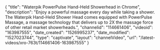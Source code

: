 {
    "title": "Waterpik PowerPulse Hand-Held Showerhead in Chrome",
    "description": "Enjoy a powerful massage every day while taking a shower. The Waterpik Hand-Held Shower Head comes equipped with PowerPulse Massage, a massage technology that delivers up to 2X the massage force of other retail market showerheads.",
    "channelid": "114661406",
    "videoid": "163987555",
    "date_created": "1526995237",
    "date_modified": "1527023744",
    "type": "captivate",
    "layout": "channelVideo",
    "url": "\/latest-videos\/xro-763t\/114661406-163987555"
}